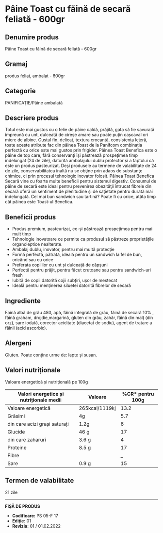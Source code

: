 # Pâine Toast cu făină de secară feliată - 600gr

## Denumire produs
Pâine Toast cu făină de secară feliată - 600gr

## Gramaj
produs feliat, ambalat - 600gr

## Categorie
PANIFICAȚIE/Pâine ambalată

## Descriere produs
Totul este mai gustos cu o felie de pâine caldă, prăjită, gata să fie savurată împreună cu unt, dulceață de cireșe amare sau poate puțin cașcaval ori miere de albine. Gustul fin, delicat, textura crocantă, consistența lejeră, toate aceste atribute fac din pâinea Toast de la Panifcom combinația perfectă cu orice este mai gustos prin frigider. Pâinea Toast Benefica este o pâine de top care, fără conservanți își păstrează prospețimea timp îndelungat (24 de zile), datorită ambalajului dublu protector și a faptului că este un produs pasteurizat. Deşi produsele au termene de valabilitate de 24 de zile, conservabilitatea înaltă nu se obţine prin adaos de substanţe chimice, ci prin procesul tehnologic inovator folosit. Pâinea Toast Benefica Secară vine cu foarte multe beneficii pentru sistemul digestiv. Consumul de pâine de secară este ideal pentru prevenirea obezităţii întrucat fibrele din secară oferă un sentiment de plenitudine şi de saţietate pentru durată mai îndelungată. Cel mai bun sandwich sau tartină? Poate fi cu orice, atâta timp cât pâinea este Toast-ul Benefica.

## Beneficii produs
- Produs premium, pasteurizat, ce-și păstrează prospețimea pentru mai mult timp
- Tehnologie inovatoare ce permite ca produsul să păstreze proprietățile organoleptice nealterate.
- Ambalaj dublu, inovator, pentru mai multă protecție
- Formă perfectă, pătrată, ideală pentru un sandwich la fel de bun, oricând sau cu orice
- Preferata copiiilor cu unt și dulceață de căpșuni
- Perfectă pentru prăjit, pentru făcut crutoane sau pentru sandwich-uri fresh
- Iubită de copii datorită cojii subțiri, ușor de mestecat
- Ideală pentru menținerea siluetei datorită fibrelor de secară

## Ingrediente
Faină albă de grâu 480, apă, făină integrală de grâu, făină de secară 10% , făină graham, drojdie,margarină, gluten din grâu, zahăr, făină din malț (din orz), sare iodată, corector aciditate (diacetat de sodiu), agent de tratare a făinii (acid ascorbic).

## Alergeni
Gluten. Poate conține urme de: lapte și susan.

## Valori nutriționale
Valoare energetică și nutrițională pe 100g

| Valori energetice și nutriționale medii | Valoare | %CR* pentru 100g |
|-----------------------------------------|------------------|------------------|
| Valoare energetică                      | 265kcal/1119kj   | 13.2             |
| Grăsimi                                 | 4g               | 5.7              |
| din care acizi grași saturați           | 1.2g             | 6                |
| Glucide                                 | 46 g             | 17               |
| din care zaharuri                       | 3.6 g            | 4                |
| Proteine                                | 8.5 g            | 17               |
| Fibre                                   |                  | _                |
| Sare                                    | 0.9 g            | 15               |

## Termen de valabilitate
21 zile

---
**FIȘĂ DE PRODUS**
- **Codificare:** PS 05-F 17
- **Ediție:** 01
- **Revizia:** 01 / 01.02.2022